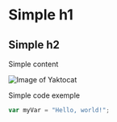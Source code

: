 # Simple h1
## Simple h2

Simple content

![Image of Yaktocat](https://octodex.github.com/images/yaktocat.png)

Simple code exemple

``` javascript
var myVar = "Hello, world!";
```
